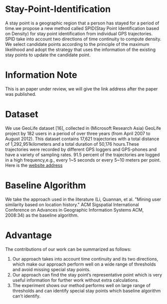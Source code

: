 # Stay-Point-Identification

A stay point is a geographic region that a person has stayed for a period of time.we propose a new method called SPID(Stay Point Identification based on Density) for stay point identification from individual GPS trajectories. SPID take into account two directions of time continuity to compute density. We select candidate points according to the principle of the maximum likelihood and adopt the strategy that uses the information of the existing stay points to update the candidate point.

# Information Note

This is an paper under review, we will give the link address after the paper was published.
# Dataset

We use GeoLife dataset [16], collected in (Microsoft Research Asia) GeoLife project by 182 users in a period of over three years (from April 2007 to August 2012). This dataset contains 17,621 trajectories with a total distance of 1,292,951kilometers and a total duration of 50,176 hours.These trajectories were recorded by different GPS loggers and GPS-phones and have a variety of sampling rates. 91.5 percent of the trajectories are logged in a high frequency,e.g., every 1~5 seconds or every 5~10 meters per point.
Here is the [website address](http://research.microsoft.com/en-us/downloads/b16d359d-d164-469e-9fd4-daa38f2b2e13/)
# Baseline Algorithm

We take the approach used in the literature (Li, Quannan, et al. "Mining user similarity based on location history." ACM Sigspatial International
Conference on Advances in Geographic Information Systems ACM, 2008:34) as the baseline algorithm.

# Advantage

The contributions of our work can be summarized as follows:
1) Our approach takes into account time continuity and its two directions, which
make our approach perform well on a wide range of thresholds and avoid missing
special stay points.
2) Our approach can find the stay point’s representative point which is very useful
information for further work without extra calculations.
3) The experiment shows our method performs well on large range of thresholds
and can identify special stay points which baseline algorithm can’t identify.